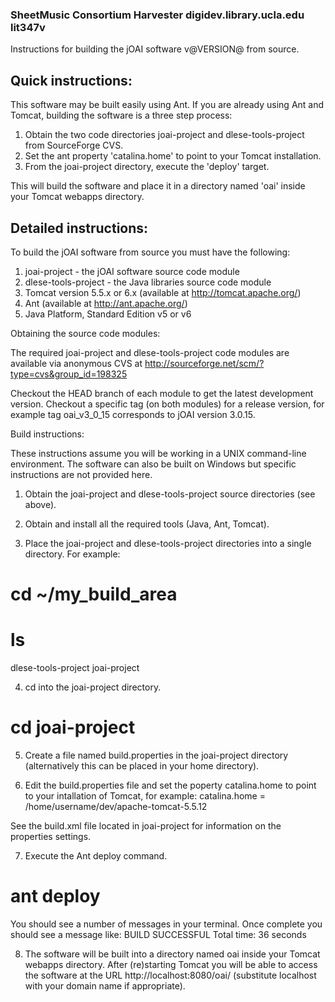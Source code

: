 
### SheetMusic Consortium Harvester digidev.library.ucla.edu lit347v

Instructions for building the jOAI software v@VERSION@ from source.

Quick instructions: 
--------------------------------------------

This software may be built easily using Ant. If you are already using Ant
and Tomcat, building the software is a three step process:
1. Obtain the two code directories joai-project and dlese-tools-project from SourceForge CVS.
2. Set the ant property 'catalina.home' to point to your Tomcat installation.
3. From the joai-project directory, execute the 'deploy' target.

This will build the software and place it in a directory named 'oai'
inside your Tomcat webapps directory.


Detailed instructions:
--------------------------------------------

To build the jOAI software from source you must have the following:
  
1. joai-project - the jOAI software source code module
2. dlese-tools-project - the Java libraries source code module
3. Tomcat version 5.5.x or 6.x (available at http://tomcat.apache.org/)
4. Ant (available at http://ant.apache.org/)
5. Java Platform, Standard Edition v5 or v6


Obtaining the source code modules:

The required joai-project and dlese-tools-project code modules are available via 
anonymous CVS at http://sourceforge.net/scm/?type=cvs&group_id=198325

Checkout the HEAD branch of each module to get the latest development version. 
Checkout a specific tag (on both modules) for a release version, for example tag
oai_v3_0_15 corresponds to jOAI version 3.0.15.


Build instructions:

These instructions assume you will be working in a UNIX command-line environment.
The software can also be built on Windows but specific instructions are not 
provided here.

1. Obtain the joai-project and dlese-tools-project source directories (see above).

2. Obtain and install all the required tools (Java, Ant, Tomcat).

3. Place the joai-project and dlese-tools-project directories into a single directory.
For example:
 # cd ~/my_build_area
 # ls 
   dlese-tools-project joai-project
	  
4. cd into the joai-project directory.
  # cd joai-project

5. Create a file named build.properties in the joai-project directory 
(alternatively this can be placed in your home directory).

6. Edit the build.properties file and set the poperty catalina.home to
point to your intallation of Tomcat, for example:
catalina.home = /home/username/dev/apache-tomcat-5.5.12

See the build.xml file located in joai-project for information on the 
properties settings.

7. Execute the Ant deploy command.
  # ant deploy
You should see a number of messages in your terminal. Once complete
you should see a message like:
    BUILD SUCCESSFUL
    Total time: 36 seconds

8. The software will be built into a directory named oai inside your
Tomcat webapps directory. After (re)starting Tomcat you will be able to
access the software at the URL http://localhost:8080/oai/
(substitute localhost with your domain name if appropriate).

